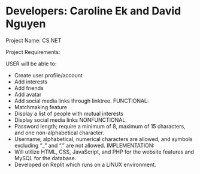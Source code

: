 # Developers: Caroline Ek and David Nguyen

Project Name: CS.NET

Project Requirements:

USER will be able to:
- Create user profile/account
- Add interests
- Add friends
- Add avatar
- Add social media links through linktree.
FUNCTIONAL:
- Matchmaking feature
- Display a list of people with mutual interests
- Display social media links 
NONFUNCTIONAL:
- Password length; require a minimum of 8, maximum of 15 characters, and one non-alphabetical character.
- Username; alphabetical, numerical characters are allowed, and symbols excluding “_” and “.” are not allowed. 
IMPLEMENTATION:
- Will utilize HTML, CSS, JavaScript, and PHP for the website features and MySQL for the database. 
- Developed on Replit which runs on a LINUX environment.

